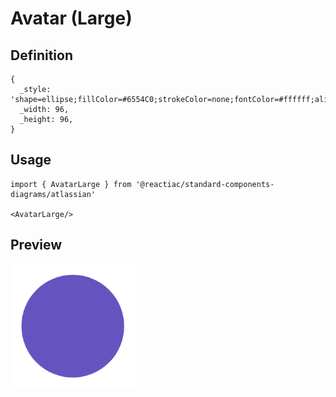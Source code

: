 # Avatar (Large)

## Definition

```
{
  _style: 'shape=ellipse;fillColor=#6554C0;strokeColor=none;fontColor=#ffffff;align=center;verticalAlign=middle;whiteSpace=wrap;fontSize=46;fontStyle=1;html=1;sketch=0;',
  _width: 96,
  _height: 96,
}
```

## Usage

```
import { AvatarLarge } from '@reactiac/standard-components-diagrams/atlassian'

<AvatarLarge/>
```

## Preview

<img src="./avatar-large.png" width="200"/>
